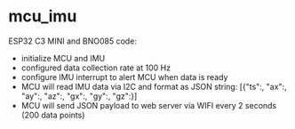 # mcu_imu
ESP32 C3 MINI and BNO085 code:
- initialize MCU and IMU
- configured data collection rate at 100 Hz
- configure IMU interrupt to alert MCU when data is ready
- MCU will read IMU data via I2C and format as JSON string: [{"ts":, "ax":, "ay":, "az":, "gx":, "gy":, "gz":}]
- MCU will send JSON payload to web server via WIFI every 2 seconds (200 data points)

